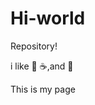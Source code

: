 # Hi-world
Repository!

i like :pizza: :coffee:,and :dancer:
<!DOCTYPE html>
<html lang="en-US">
  <head>
    <meta charset="utf-8">
    
  </head>
  <body>
    <p>This is my page</p>
  </body>
</html>
